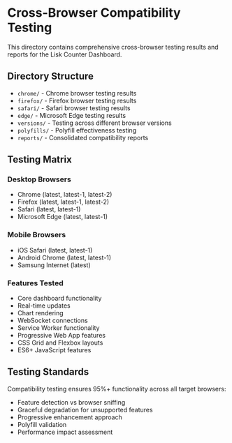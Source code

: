 # Cross-Browser Compatibility Testing

This directory contains comprehensive cross-browser testing results and reports
for the Lisk Counter Dashboard.

## Directory Structure

- `chrome/` - Chrome browser testing results
- `firefox/` - Firefox browser testing results
- `safari/` - Safari browser testing results
- `edge/` - Microsoft Edge testing results
- `versions/` - Testing across different browser versions
- `polyfills/` - Polyfill effectiveness testing
- `reports/` - Consolidated compatibility reports

## Testing Matrix

### Desktop Browsers

- Chrome (latest, latest-1, latest-2)
- Firefox (latest, latest-1, latest-2)
- Safari (latest, latest-1)
- Microsoft Edge (latest, latest-1)

### Mobile Browsers

- iOS Safari (latest, latest-1)
- Android Chrome (latest, latest-1)
- Samsung Internet (latest)

### Features Tested

- Core dashboard functionality
- Real-time updates
- Chart rendering
- WebSocket connections
- Service Worker functionality
- Progressive Web App features
- CSS Grid and Flexbox layouts
- ES6+ JavaScript features

## Testing Standards

Compatibility testing ensures 95%+ functionality across all target browsers:

- Feature detection vs browser sniffing
- Graceful degradation for unsupported features
- Progressive enhancement approach
- Polyfill validation
- Performance impact assessment
